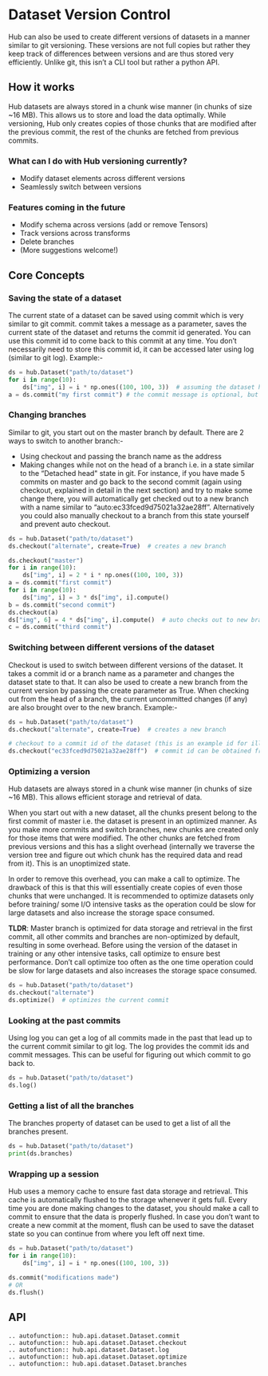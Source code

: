 # Dataset Version Control

Hub can also be used to create different versions of datasets in a manner similar to git versioning.
These versions are not full copies but rather they keep track of differences between versions and are thus stored very efficiently. Unlike git, this isn’t a CLI tool but rather a python API.

## How it works
Hub datasets are always stored in a chunk wise manner (in chunks of size ~16 MB). This allows us to store and load the data optimally. While versioning, Hub only creates copies of those chunks that are modified after the previous commit, the rest of the chunks are fetched from previous commits.

### What can I do with Hub versioning currently?
* Modify dataset elements across different versions
* Seamlessly switch between versions

### Features coming in the future
* Modify schema across versions (add or remove Tensors)
* Track versions across transforms
* Delete branches
* (More suggestions welcome!)

## Core Concepts

### Saving the state of a dataset
The current state of a dataset can be saved using commit which is very similar to git commit. commit takes a message as a parameter, saves the current state of the dataset and returns the commit id generated. You can use this commit id to come back to this commit at any time. You don’t necessarily need to store this commit id, it can be accessed later using log (similar to git log).
Example:-
```python
ds = hub.Dataset("path/to/dataset")
for i in range(10):
    ds["img", i] = i * np.ones((100, 100, 3))  # assuming the dataset has a tensor called img
a = ds.commit("my first commit") # the commit message is optional, but recommended
```

### Changing branches
Similar to git, you start out on the master branch by default. There are 2 ways to switch to another branch:-
* Using checkout and passing the branch name as the address
* Making changes while not on the head of a branch i.e. in a state similar to the “Detached head" state in git. For instance, if you have made 5 commits on master and go back to the second commit (again using checkout, explained in detail in the next section) and try to make some change there, you will automatically get checked out to a new branch with a name similar to “auto:ec33fced9d75021a32ae28ff”. Alternatively you could also manually checkout to a branch from this state yourself and prevent auto checkout.

```python
ds = hub.Dataset("path/to/dataset")
ds.checkout("alternate", create=True)  # creates a new branch

ds.checkout("master")
for i in range(10):
    ds["img", i] = 2 * i * np.ones((100, 100, 3))
a = ds.commit("first commit")
for i in range(10):
    ds["img", i] = 3 * ds["img", i].compute()
b = ds.commit("second commit")
ds.checkout(a)
ds["img", 6] = 4 * ds["img", i].compute()  # auto checks out to new branch
c = ds.commit("third commit")
```


### Switching between different versions of the dataset
Checkout is used to switch between different versions of the dataset. It takes a commit id or a branch name as a parameter and changes the dataset state to that. It can also be used to create a new branch from the current version by passing the create parameter as True.
When checking out from the head of a branch, the current uncommitted changes (if any) are also brought over to the new branch.
Example:-
```python
ds = hub.Dataset("path/to/dataset")
ds.checkout("alternate", create=True)  # creates a new branch

# checkout to a commit id of the dataset (this is an example id for illustration)
ds.checkout("ec33fced9d75021a32ae28ff")  # commit id can be obtained from log or by storing result of commit/checkout
```

### Optimizing a version
Hub datasets are always stored in a chunk wise manner (in chunks of size ~16 MB). This allows efficient storage and retrieval of data. 

When you start out with a new dataset, all the chunks present belong to the first commit of master i.e. the dataset is present in an optimized manner. As you make more commits and switch branches, new chunks are created only for those items that were modified. The other chunks are fetched from previous versions and this has a slight overhead (internally we traverse the version tree and figure out which chunk has the required data and read from it). This is an unoptimized state.

In order to remove this overhead, you can make a call to optimize. The drawback of this is that this will essentially create copies of even those chunks that were unchanged. It is recommended to optimize datasets only before training/ some I/O intensive tasks as the operation could be slow for large datasets and also increase the storage space consumed.

**TLDR**: Master branch is optimized for data storage and retrieval in the first commit, all other commits and branches are non-optimized by default, resulting in some overhead. Before using the version of the dataset in training or any other intensive tasks, call optimize to ensure best performance. Don’t call optimize too often as the one time operation could be slow for large datasets and also increases the storage space consumed.

```python
ds = hub.Dataset("path/to/dataset")
ds.checkout("alternate")
ds.optimize()  # optimizes the current commit
```

### Looking at the past commits
Using log you can get a log of all commits made in the past that lead up to the current commit similar to git log. The log provides the commit ids and commit messages. This can be useful for figuring out which commit to go back to.

```python
ds = hub.Dataset("path/to/dataset")
ds.log()
```

### Getting a list of all the branches
The branches property of dataset can be used to get a list of all the branches present.

```python
ds = hub.Dataset("path/to/dataset")
print(ds.branches)
```

### Wrapping up a session
Hub uses a memory cache to ensure fast data storage and retrieval. This cache is automatically flushed to the storage whenever it gets full. Every time you are done making changes to the dataset, you should make a call to commit to ensure that the data is properly flushed. In case you don’t want to create a new commit at the moment, flush can be used to save the dataset state so you can continue from where you left off next time.

```python
ds = hub.Dataset("path/to/dataset")
for i in range(10):
    ds["img", i] = i * np.ones((100, 100, 3))

ds.commit("modifications made")
# OR
ds.flush()
```

## API
```eval_rst
.. autofunction:: hub.api.dataset.Dataset.commit
.. autofunction:: hub.api.dataset.Dataset.checkout
.. autofunction:: hub.api.dataset.Dataset.log
.. autofunction:: hub.api.dataset.Dataset.optimize
.. autofunction:: hub.api.dataset.Dataset.branches
```